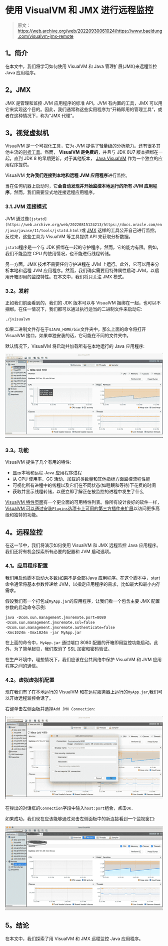 # 使用 VisualVM 和 JMX 进行远程监控

> 原文：<https://web.archive.org/web/20220930061024/https://www.baeldung.com/visualvm-jmx-remote>

## **1。简介**

在本文中，我们将学习如何使用 VisualVM 和 Java 管理扩展(JMX)来远程监控 Java 应用程序。

## **2。JMX**

JMX 是管理和监控 JVM 应用程序的标准 API。JVM 有内置的工具，JMX 可以用它来实现这个目的。因此，我们通常称这些实用程序为“开箱即用的管理工具”，或者在这种情况下，称为“JMX 代理”。

## **3。视觉虚拟机**

VisualVM 是一个可视化工具，它为 JVM 提供了轻量级的分析能力。还有很多其他主流的[剖析工具](/web/20220815124213/https://www.baeldung.com/java-profilers)。然而， **VisualVM 是免费的**，并且与 JDK 6U7 版本捆绑在一起，直到 JDK 8 的早期更新。对于其他版本， [Java VisualVM](https://web.archive.org/web/20220815124213/https://visualvm.github.io/) 作为一个独立的应用程序提供。

VisualVM **允许我们连接到本地和远程 JVM 应用程序**进行监控。

当在任何机器上启动时，它**会自动发现并开始监控本地运行的所有 JVM 应用程序**。然而，我们需要显式地连接远程应用程序。

### 3.1.JVM 连接模式

JVM 通过像`[jstatd](https://web.archive.org/web/20220815124213/https://docs.oracle.com/en/java/javase/11/tools/jstatd.html)`或 [JMX](https://web.archive.org/web/20220815124213/https://docs.oracle.com/javase/8/docs/technotes/guides/visualvm/jmx_connections.html) 这样的工具公开自己进行监控。反过来，这些工具为 VisualVM 等工具提供 API 来获取分析数据。

`jstatd`程序是一个与 JDK 捆绑在一起的守护程序。然而，它的能力有限。例如，我们不能监控 CPU 的使用情况，也不能进行线程转储。

另一方面，JMX 技术不需要任何守护进程在 JVM 上运行。此外，它可以用来分析本地和远程 JVM 应用程序。然而，我们确实需要用特殊属性启动 JVM，以启用开箱即用的监控特性。在本文中，我们将只关注 JMX 模式。

### **3.2。发射**

正如我们前面看到的，我们的 JDK 版本可以与 VisualVM 捆绑在一起，也可以不捆绑。在任一情况下，我们都可以通过执行适当的二进制文件来启动它:

```
./jvisualvm
```

如果二进制文件存在于`$JAVA_HOME/bin`文件夹中，那么上面的命令将打开 VisualVM 接口，如果单独安装的话，它可能在不同的文件夹中。

默认情况下，VisualVM 将启动并加载所有在本地运行的 Java 应用程序:

[![](img/79690afaa0c8a62768116f9c3486d2e0.png)](/web/20220815124213/https://www.baeldung.com/wp-content/uploads/2021/12/visualvm-launch.png)

### **3.3。功能**

VisualVM 提供了几个有用的特性:

*   显示本地和远程 Java 应用程序进程
*   从 CPU 使用率、GC 活动、加载的类数量和其他指标方面监控流程性能
*   可视化所有进程中的线程以及它们在不同状态(如睡眠和等待)下花费的时间
*   获取并显示线程转储，以便立即了解正在被监控的进程中发生了什么

[VisualVM 特性页面](https://web.archive.org/web/20220815124213/https://visualvm.github.io/features.html)有一个更全面的可用特性列表。像所有设计良好的软件一样， [VisualVM 可以通过安装`Plugins`选项卡上可用的第三方插件来扩展](https://web.archive.org/web/20220815124213/https://visualvm.github.io/plugins.html)以访问更多高级和独特的功能。

## **4。远程监控**

在这一节中，我们将演示如何使用 VisualVM 和 JMX 远程监控 Java 应用程序。我们还将有机会探索所有必要的配置和 JVM 启动选项。

### **4.1。应用程序配置**

我们用启动脚本启动大多数(如果不是全部)Java 应用程序。在这个脚本中，start 命令通常将基本参数传递给 JVM，以指定应用程序的需求，比如最大和最小内存需求。

假设我们有一个打包成`MyApp.jar`的应用程序，让我们看一个包含主要 JMX 配置参数的启动命令示例:

```
java -Dcom.sun.management.jmxremote.port=8080 
-Dcom.sun.management.jmxremote.ssl=false 
-Dcom.sun.management.jmxremote.authenticate=false 
-Xms1024m -Xmx1024m -jar MyApp.jar
```

在上面的命令中，`MyApp.jar` 通过端口 8080 配置的开箱即用监控功能启动。此外，为了简单起见，我们取消了 SSL 加密和密码验证。

在生产环境中，理想情况下，我们应该在公共网络中保护 VisualVM 和 JVM 应用程序之间的通信。

### **4.2。虚拟虚拟机配置**

现在我们有了在本地运行的 VisualVM 和在远程服务器上运行的`MyApp.jar`,我们可以开始远程监控会话了。

右键单击左侧面板并选择`Add JMX Connection`:

[![](img/bfe4492145b926401eb84b1cc15ab9c0.png)](/web/20220815124213/https://www.baeldung.com/wp-content/uploads/2021/12/visualvm-jmx-connection.png)

在弹出的对话框的`Connection`字段中输入`host:port`组合，点击`OK.`

如果成功，我们现在应该能够通过双击左侧面板中的新连接看到一个监视窗口:

[![](img/c4db71325898daf93ced2cd4865fd670.png)](/web/20220815124213/https://www.baeldung.com/wp-content/uploads/2021/12/visualvm-remote-monitor.png)

## **5。结论**

在本文中，我们探索了用 VisualVM 和 JMX 远程监控 Java 应用程序。